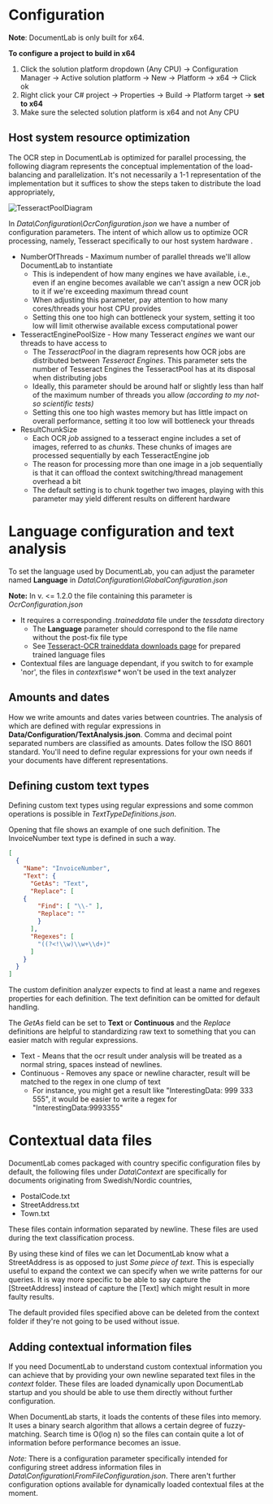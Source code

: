 # Configuration 

**Note**: DocumentLab is only built for x64. 

**To configure a project to build in x64**

1. Click the solution platform dropdown (Any CPU) -> Configuration Manager -> Active solution platform -> New -> Platform -> x64 -> Click ok
2. Right click your C# project -> Properties -> Build -> Platform target -> **set to x64**
3. Make sure the selected solution platform is x64 and not Any CPU

## Host system resource optimization

The OCR step in DocumentLab is optimized for parallel processing, the following diagram represents the conceptual implementation of the load-balancing and parallelization. It's not necessarily a 1-1 representation of the implementation but it suffices to show the steps taken to distribute the load appropriately,

![TesseractPoolDiagram](https://raw.githubusercontent.com/karisigurd4/DocumentLab/master/Documentation/TesseractPoolDiagram.png)

In *Data\Configuration\OcrConfiguration.json* we have a number of configuration parameters. The intent of which allow us to optimize OCR processing, namely, Tesseract specifically to our host system hardware .

* NumberOfThreads - Maximum number of parallel threads we'll allow DocumentLab to instantiate
  * This is independent of how many engines we have available, i.e., even if an engine becomes available we can't assign a new OCR job to it if we're exceeding maximum thread count
  * When adjusting this parameter, pay attention to how many cores/threads your host CPU provides
  * Setting this one too high can bottleneck your system, setting it too low will limit otherwise available excess computational power
* TesseractEnginePoolSize - How many Tesseract *engines* we want our threads to have access to
  * The *TesseractPool* in the diagram represents how OCR jobs are distributed between *Tesseract Engines*. This parameter sets the number of Tesseract Engines the TesseractPool has at its disposal when distributing jobs
  * Ideally, this parameter should be around half or slightly less than half of the maximum number of threads you allow *(according to my not-so scientific tests)*
  * Setting this one too high wastes memory but has little impact on overall performance, setting it too low will bottleneck your threads
* ResultChunkSize 
  * Each OCR *job* assigned to a tesseract engine includes a set of images, referred to as *chunks*. These chunks of images are processed sequentially by each TesseractEngine job
  * The reason for processing more than one image in a job sequentially is that it can offload the context switching/thread management overhead a bit
  * The default setting is to chunk together two images, playing with this parameter may yield different results on different hardware

# Language configuration and text analysis

To set the language used by DocumentLab, you can adjust the parameter named **Language** in *Data\Configuration\GlobalConfiguration.json*


**Note:** In v. <= 1.2.0 the file containing this parameter is *OcrConfiguration.json*

* It requires a corresponding *.traineddata* file under the *tessdata* directory
  * The **Language** parameter should correspond to the file name without the post-fix file type
  * See [Tesseract-OCR traineddata downloads page](https://github.com/tesseract-ocr/tessdata) for prepared trained language files
* Contextual files are language dependant, if you switch to for example 'nor', the files in *context\swe\** won't be used in the text analyzer

## Amounts and dates

How we write amounts and dates varies between countries. The analysis of which are defined with regular expressions in **Data/Configuration/TextAnalysis.json**. Comma and decimal point separated numbers are classified as amounts. Dates follow the ISO 8601 standard. You'll need to define regular expressions for your own needs if your documents have different representations. 

## Defining custom text types

Defining custom text types using regular expressions and some common operations is possible in *TextTypeDefinitions.json*.

Opening that file shows an example of one such definition. The InvoiceNumber text type is defined in such a way.

```json
[
  {
    "Name": "InvoiceNumber",
    "Text": {
      "GetAs": "Text",
      "Replace": [
	{
        "Find": [ "\\-" ],
        "Replace": ""
     	}
      ],
      "Regexes": [
        "((?<!\\w)\\w+\\d+)"
      ]
    }
  }
]
```

The custom definition analyzer expects to find at least a name and regexes properties for each definition. The text definition can be omitted for default handling.

The *GetAs* field can be set to **Text** or **Continuous** and the *Replace* definitions are helpful to standardizing raw text to something that you can easier match with regular expressions.

* Text - Means that the ocr result under analysis will be treated as a normal string, spaces instead of newlines.
* Continuous - Removes any space or newline character, result will be matched to the regex in one clump of text
    * For instance, you might get a result like "InterestingData: 999 333 555", it would be easier to write a regex for "InterestingData:9993355" 

# Contextual data files

DocumentLab comes packaged with country specific configuration files by default, the following files under *Data\Context* are specifically for documents originating from Swedish/Nordic countries, 

* PostalCode.txt
* StreetAddress.txt
* Town.txt

These files contain information separated by newline. These files are used during the text classification process. 

By using these kind of files we can let DocumentLab know what a StreetAddress is as opposed to just *Some piece of text*. This is especially useful to expand the context we can specify when we write patterns for our queries. It is way more specific to be able to say capture the [StreetAddress] instead of capture the [Text] which might result in more faulty results.

The default provided files specified above can be deleted from the context folder if they're not going to be used without issue.

## Adding contextual information files

If you need DocumentLab to understand custom contextual information you can achieve that by providing your own newline separated text files in the *context* folder. These files are loaded dynamically upon DocumentLab startup and you should be able to use them directly without further configuration. 

When DocumentLab starts, it loads the contents of these files into memory. It uses a binary search algorithm that allows a certain degree of fuzzy-matching. Search time is O(log n) so the files can contain quite a lot of information before performance becomes an issue.

*Note:* There is a configuration parameter specifically intended for configuring street address information files in *Data\Configuration\FromFileConfiguration.json*. There aren't further configuration options available for dynamically loaded contextual files at the moment. 
